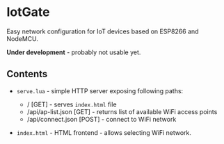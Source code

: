 # IotGate

Easy network configuration for IoT devices based on ESP8266 and NodeMCU.

**Under development** - probably not usable yet.

## Contents

* `serve.lua` - simple HTTP server exposing following paths:

    * / [GET] - serves `index.html` file
    * /api/ap-list.json [GET] - returns list of available WiFi access points
    * /api/connect.json [POST] - connect to WiFi network

* `index.html` - HTML frontend - allows selecting WiFi network.
